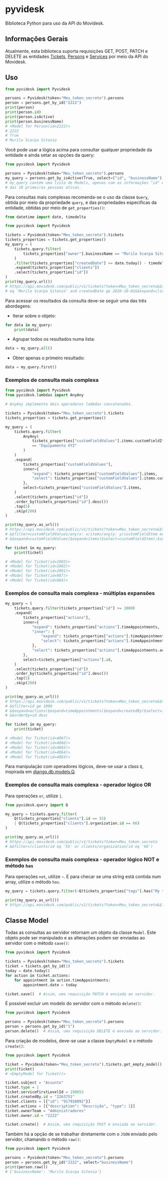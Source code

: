 # pyvidesk

Biblioteca Python para uso da API do Movidesk.

## Informações Gerais

Atualmente, esta biblioteca suporta requisições GET, POST, PATCH e DELETE as entidades [Tickets](https://atendimento.movidesk.com/kb/pt-br/article/256/movidesk-ticket-api), [Persons](https://atendimento.movidesk.com/kb/pt-br/article/189/movidesk-person-api) e [Services](https://atendimento.movidesk.com/kb/pt-br/article/7440/api-servicos) por meio da API do Movidesk.

## Uso

```python
from pyvidesk import Pyvidesk

persons = Pyvidesk(token="Meu_token_secreto").persons
person = persons.get_by_id("2222")
print(person)
print(person.id)
print(person.isActive)
print(person.businessName)
# <Model for Person(id=2222)>
# 2222
# True
# Murilo Scarpa Sitonio
```

Você pode usar a lógica acima para consultar qualquer propriedade da entidade e ainda setar as opções da query:

```python
from pyvidesk import Pyvidesk

persons = Pyvidesk(token="Meu_token_secreto").persons
my_query = persons.get_by_isActive(True, select=("id", "businessName"), top=10)
# my_query contém uma lista de Models, apenas com as informações "id" e "businessName", 
# das 10 primeiras pessoas ativas.
```

Para consultas mais complexas recomenda-se o uso da classe `Query`, obtida por meio da propriedade `query`, e das propriedades específicas da entidade, obtidas por meio de `get_properties()`:

```python
from datetime import date, timedelta

from pyvidesk import Pyvidesk

tickets = Pyvidesk(token="Meu_token_secreto").tickets
tickets_properties = tickets.get_properties()
my_query = (
    tickets.query.filter(
        tickets_properties["owner"].businessName == "Murilo Scarpa Sitonio"
    )
    .filter(tickets_properties["createdDate"] >= date.today() - timedelta(days=1))
    .expand(tickets_properties["clients"])
    .select(tickets_properties["id"])
)
print(my_query.url())
# https://api.movidesk.com/public/v1/tickets?token=Meu_token_secreto&$select=id&$filter=owner/businessName 
# eq 'Murilo Scarpa Sitonio' and createdDate ge 2020-10-01&$expand=clients
```

Para acessar os resultados da consulta deve-se seguir uma das três abordagens:

- Iterar sobre o objeto:
```python
for data in my_query:
    print(data)
```

- Agrupar todos os resultados numa lista:
```python
data = my_query.all()
```

- Obter apenas o primeiro resultado:
```python
data = my_query.first()
```

### Exemplos de consulta mais complexa

```python
from pyvidesk import Pyvidesk
from pyvidesk.lambdas import AnyAny

# AnyAny implementa dois operadores lambdas concatenados.

tickets = Pyvidesk(token="Meu_token_secreto").tickets
tickets_properties = tickets.get_properties()

my_query = (
    tickets.query.filter(
        AnyAny(
            tickets_properties["customFieldValues"].items.customFieldItem
            == "Equipamento XYZ"
        )
    )
    .expand(
        tickets_properties["customFieldValues"],
        inner={
            "expand": tickets_properties["customFieldValues"].items,
            "select": tickets_properties["customFieldValues"].items.customFieldItem,
        },
        select=tickets_properties["customFieldValues"].items,
    )
    .select(tickets_properties["id"])
    .order_by(tickets_properties["id"].desc())
    .top(5)
    .skip(200)
)

print(my_query.as_url())
# https://api.movidesk.com/public/v1/tickets?token=Meu_token_secreto&$top=5&$skip=200&$select=id
# &$filter=customFieldValues/any(x: x/items/any(y: y/customFieldItem eq 'Equipamento XYZ'))
# &$expand=customFieldValues($expand=items($select=customFieldItem);$select=items)&$orderby=id desc

for ticket in my_query:
    print(ticket)

# <Model for Ticket(id=1003)>
# <Model for Ticket(id=1002)>
# <Model for Ticket(id=1001)>
# <Model for Ticket(id=987)>
# <Model for Ticket(id=984)>
```

### Exemplos de consulta mais complexa - múltiplas expansões

```python
my_query = (
    tickets.query.filter(tickets_properties["id"] >= 1000)
    .expand(
        tickets_properties["actions"],
        inner={
            "expand": tickets_properties["actions"].timeAppointments,
            "inner": {
                "expand": tickets_properties["actions"].timeAppointments.createdBy,
                "select": tickets_properties["actions"].timeAppointments.createdBy.id,
            },
            "select": tickets_properties["actions"].timeAppointments.activity,
        },
        select=tickets_properties["actions"].id,
    )
    .select(tickets_properties["id"])
    .order_by(tickets_properties["id"].desc())
    .top(5)
    .skip(200)
)

print(my_query.as_url())
# https://api.movidesk.com/public/v1/tickets?token=Meu_token_secreto&$top=5&$skip=200&$select=id
# &$filter=id ge 1000
# &$expand=actions($expand=timeAppointments($expand=createdBy($select=id);$select=activity);$select=id)
# &$orderby=id desc

for ticket in my_query:
    print(ticket)

# <Model for Ticket(id=4067)>
# <Model for Ticket(id=4066)>
# <Model for Ticket(id=4065)>
# <Model for Ticket(id=4064)>
# <Model for Ticket(id=4063)>
```

Para manipulação com operadores lógicos, deve-se usar a class `Q`, inspirada em [django.db.models.Q](https://github.com/django/django/blob/master/django/db/models/query_utils.py).

### Exemplos de consulta mais complexa - operador lógico OR

Para operações `or`, utilize `|`.

```python
from pyvidesk.query import Q

my_query = tickets.query.filter(
    Q(tickets_properties["clients"].id == 55)
    | Q(tickets_properties["clients"].organization.id == 66)
)

print(my_query.as_url())
# https://api.movidesk.com/public/v1/tickets?token=Meu_token_secreto
# &$filter=(clients/id eq '55' or clients/organization/id eq '66')
```

### Exemplos de consulta mais complexa - operador lógico NOT e método `has`

Para operações `not`, utilize `~`. E para checar se uma string está contida num array, utilize o método `has`.

```python
my_query = tickets.query.filter(~Q(tickets_properties["tags"].has("My tag")))

print(my_query.as_url())
# https://api.movidesk.com/public/v1/tickets?token=Meu_token_secreto&$filter=not tags/any(x: x eq 'My tag')
```

## Classe Model

Todas as consultas ao servidor retornam um objeto da classe `Model`. Este objeto pode ser manipulado e as alterações podem ser enviadas ao servidor com o método `save()`:

```python
from pyvidesk import Pyvidesk

tickets = Pyvidesk(token="Meu_token_secreto").tickets
ticket = tickets.get_by_id(1)
today = date.today()
for action in ticket.actions:
    for appointment in action.timeAppointments:
        appointment.date = today

ticket.save()  # Assim, uma requisição PATCH é enviada ao servidor.
```

É possível excluir um modelo do servidor com o método `delete()`:

```python
from pyvidesk import Pyvidesk

persons = Pyvidesk(token="Meu_token_secreto").persons
person = persons.get_by_id("1")
person.delete()  # Assim, uma requisição DELETE é enviada ao servidor.
```

Para criação de modelos, deve-se usar a classe `EmptyModel` e o método `create()`:

```python
from pyvidesk import Pyvidesk

ticket = Pyvidesk(token="Meu_token_secreto").tickets.get_empty_model()
print(ticket)
# <EmptyModel for Ticket()>

ticket.subject = "Assunto"
ticket.type = 1
ticket.serviceFirstLevelId = 190853
ticket.createdBy.id = "2263751"
ticket.clients = [{"id": "917910092"}]
ticket.actions = [{"description": "Descrição", "type": 1}]
ticket.ownerTeam = "Administradores"
ticket.owner.id = "2222"

ticket.create()  # Assim, uma requisição POST é enviada ao servidor.
```

Também há a opção de se trabalhar diretamente com o `JSON` enviado pelo servidor, chamando o método `raw()`:

```python
from pyvidesk import Pyvidesk

persons = Pyvidesk(token="Meu_token_secreto").persons
person = persons.get_by_id("2222", select="businessName")
print(person.raw())
# {'businessName': 'Murilo Scarpa Sitonio'}
```